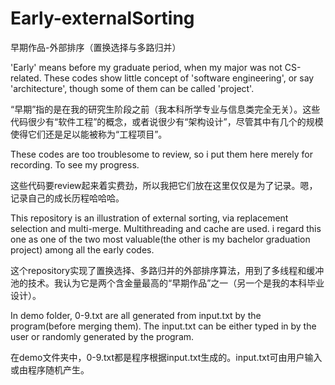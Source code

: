 # Early-externalSorting
早期作品-外部排序（置换选择与多路归并）

'Early' means before my graduate period, when my major was not CS-related. These codes show little concept of 'software engineering', or say 'architecture', though some of them can be called 'project'.

“早期”指的是在我的研究生阶段之前（我本科所学专业与信息类完全无关）。这些代码很少有“软件工程”的概念，或者说很少有“架构设计”，尽管其中有几个的规模使得它们还是足以能被称为“工程项目”。

These codes are too troublesome to review, so i put them here merely for recording. To see my progress.

这些代码要review起来着实费劲，所以我把它们放在这里仅仅是为了记录。嗯，记录自己的成长历程哈哈哈。

This repository is an illustration of external sorting, via replacement selection and multi-merge. Multithreading and cache are used. i regard this one as one of the two most valuable(the other is my bachelor graduation project) among all the early codes.

这个repository实现了置换选择、多路归并的外部排序算法，用到了多线程和缓冲池的技术。我认为它是两个含金量最高的“早期作品”之一（另一个是我的本科毕业设计）。

In demo folder, 0-9.txt are all generated from input.txt by the program(before merging them). The input.txt can be either typed in by the user or randomly generated by the program.

在demo文件夹中，0-9.txt都是程序根据input.txt生成的。input.txt可由用户输入或由程序随机产生。
